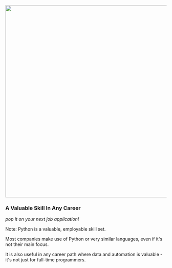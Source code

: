 <img src="images/python-for-everybody.svg" width="600">

### A Valuable Skill In Any Career

_pop it on your next job application!_

Note:
Python is a valuable, employable skill set. 

Most companies make use of Python or very similar languages, even if it's not their main focus. 

It is also useful in any career path where data and automation is valuable - it's not just for full-time programmers.
